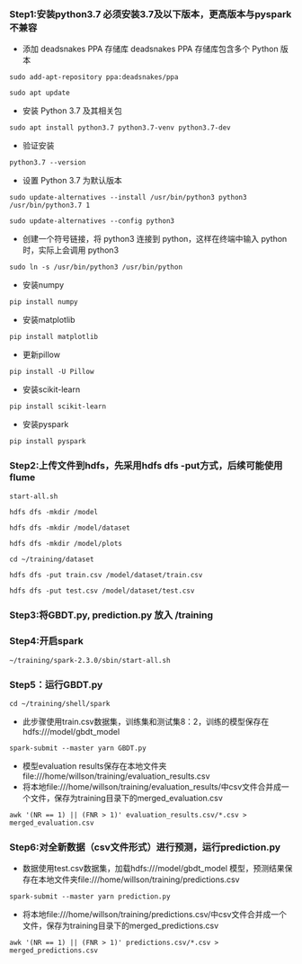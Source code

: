 ### Step1:安装python3.7 必须安装3.7及以下版本，更高版本与pyspark不兼容

+ 添加 deadsnakes PPA 存储库 deadsnakes PPA 存储库包含多个 Python 版本

```
sudo add-apt-repository ppa:deadsnakes/ppa
```

```
sudo apt update
```

+ 安装 Python 3.7 及其相关包

```
sudo apt install python3.7 python3.7-venv python3.7-dev
```

+ 验证安装

```
python3.7 --version
```

+ 设置 Python 3.7 为默认版本

```
sudo update-alternatives --install /usr/bin/python3 python3 /usr/bin/python3.7 1
```

```
sudo update-alternatives --config python3
```

+ 创建一个符号链接，将 python3 连接到 python，这样在终端中输入 python 时，实际上会调用 python3

```
sudo ln -s /usr/bin/python3 /usr/bin/python
```

+ 安装numpy

```
pip install numpy
```

+ 安装matplotlib

```
pip install matplotlib
```

+ 更新pillow

```
pip install -U Pillow
```

+ 安装scikit-learn

```
pip install scikit-learn
```

+ 安装pyspark

```
pip install pyspark
```

### Step2:上传文件到hdfs，先采用hdfs dfs -put方式，后续可能使用flume

```
start-all.sh
```

```
hdfs dfs -mkdir /model
```

```
hdfs dfs -mkdir /model/dataset
```

```
hdfs dfs -mkdir /model/plots 
```

```
cd ~/training/dataset
```

```
hdfs dfs -put train.csv /model/dataset/train.csv
```

```
hdfs dfs -put test.csv /model/dataset/test.csv
```



### Step3:将GBDT.py, prediction.py 放入 /training

### Step4:开启spark

```
~/training/spark-2.3.0/sbin/start-all.sh
```



### Step5：运行GBDT.py

```
cd ~/training/shell/spark
```

+ 此步骤使用train.csv数据集，训练集和测试集8：2，训练的模型保存在hdfs:///model/gbdt_model

```
spark-submit --master yarn GBDT.py
```

+ 模型evaluation results保存在本地文件夹file:///home/willson/training/evaluation_results.csv
+ 将本地file:///home/willson/training/evaluation_results/中csv文件合并成一个文件，保存为training目录下的merged_evaluation.csv
```
awk '(NR == 1) || (FNR > 1)' evaluation_results.csv/*.csv > merged_evaluation.csv
```


### Step6:对全新数据（csv文件形式）进行预测，运行prediction.py

+ 数据使用test.csv数据集，加载hdfs:///model/gbdt_model 模型，预测结果保存在本地文件夹file:///home/willson/training/predictions.csv
```
spark-submit --master yarn prediction.py
```

+ 将本地file:///home/willson/training/predictions.csv/中csv文件合并成一个文件，保存为training目录下的merged_predictions.csv
```
awk '(NR == 1) || (FNR > 1)' predictions.csv/*.csv > merged_predictions.csv
```


